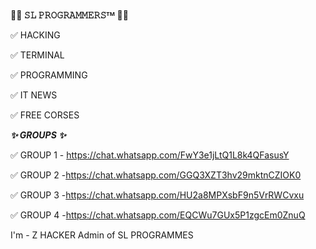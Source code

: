______________🏴‍☠ 𝚂𝙻 𝙿𝚁𝙾𝙶𝚁𝙰𝙼𝙼𝙴𝚁𝚂ᵀᴹ 🏴‍☠______________

✅ HACKING 

✅ TERMINAL 

✅ PROGRAMMING 

✅ IT NEWS 

✅ FREE CORSES 

_________________✨ GROUPS ✨_________________

✅ GROUP 1 - https://chat.whatsapp.com/FwY3e1jLtQ1L8k4QFasusY

✅ GROUP 2  -https://chat.whatsapp.com/GGQ3XZT3hv29mktnCZIOK0

✅ GROUP 3 -https://chat.whatsapp.com/HU2a8MPXsbF9n5VrRWCvxu

✅ GROUP 4 -https://chat.whatsapp.com/EQCWu7GUx5P1zgcEm0ZnuQ

I'm - Z HACKER 
Admin  of SL PROGRAMMES
